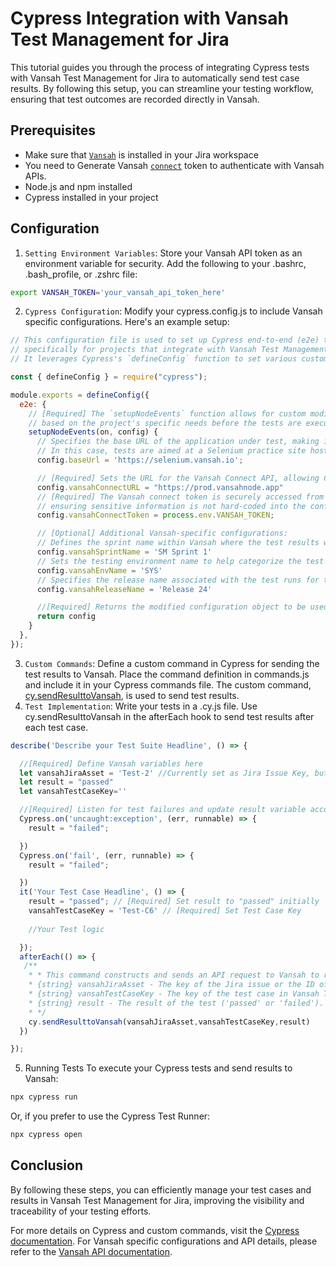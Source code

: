 # Cypress Integration with Vansah Test Management for Jira

This tutorial guides you through the process of integrating Cypress tests with Vansah Test Management for Jira to automatically send test case results. By following this setup, you can streamline your testing workflow, ensuring that test outcomes are recorded directly in Vansah.

## Prerequisites

- Make sure that [`Vansah`](https://marketplace.atlassian.com/apps/1224250/vansah-test-management-for-jira?tab=overview&hosting=cloud) is installed in your Jira workspace
- You need to Generate Vansah [`connect`](https://docs.vansah.com/docs-base/generate-a-vansah-api-token-from-jira-cloud/) token to authenticate with Vansah APIs.
- Node.js and npm installed
- Cypress installed in your project

## Configuration

1. `Setting Environment Variables`: Store your Vansah API token as an environment variable for security. Add the following to your .bashrc, .bash_profile, or .zshrc file:
```bash
export VANSAH_TOKEN='your_vansah_api_token_here'
```
2. `Cypress Configuration`: Modify your cypress.config.js to include Vansah specific configurations. Here's an example setup:

```js
// This configuration file is used to set up Cypress end-to-end (e2e) testing parameters,
// specifically for projects that integrate with Vansah Test Management for Jira.
// It leverages Cypress's `defineConfig` function to set various custom configuration options.

const { defineConfig } = require("cypress");

module.exports = defineConfig({
  e2e: {
    // [Required] The `setupNodeEvents` function allows for custom modifications to the Cypress configuration
    // based on the project's specific needs before the tests are executed.
    setupNodeEvents(on, config) {
      // Specifies the base URL of the application under test, making it easier to reference during tests.
      // In this case, tests are aimed at a Selenium practice site hosted on Vansah's domain.
      config.baseUrl = 'https://selenium.vansah.io';

      // [Required] Sets the URL for the Vansah Connect API, allowing Cypress tests to send results directly to Vansah.
      config.vansahConnectURL = "https://prod.vansahnode.app"
      // [Required] The Vansah connect token is securely accessed from environment variables,
      // ensuring sensitive information is not hard-coded into the configuration.
      config.vansahConnectToken = process.env.VANSAH_TOKEN;

      // [Optional] Additional Vansah-specific configurations:
      // Defines the sprint name within Vansah where the test results will be recorded.
      config.vansahSprintName = 'SM Sprint 1'
      // Sets the testing environment name to help categorize the test runs.
      config.vansahEnvName = 'SYS'
      // Specifies the release name associated with the test runs for tracking purposes.
      config.vansahReleaseName = 'Release 24'

      //[Required] Returns the modified configuration object to be used by Cypress.
      return config
    }
  },
});

```
3. `Custom Commands`: Define a custom command in Cypress for sending the test results to Vansah. Place the command definition in commands.js and include it in your Cypress commands file. The custom command, [cy.sendResulttoVansah](/cypress/support/commands.js), is used to send test results.
4. `Test Implementation`: Write your tests in a .cy.js file. Use cy.sendResulttoVansah in the afterEach hook to send test results after each test case.
```js
describe('Describe your Test Suite Headline', () => {

  //[Required] Define Vansah variables here
  let vansahJiraAsset = 'Test-2' //Currently set as Jira Issue Key, but can also be used for TestFolder or any other Issue key
  let result = "passed"
  let vansahTestCaseKey=''

  //[Required] Listen for test failures and update result variable accordingly
  Cypress.on('uncaught:exception', (err, runnable) => {
    result = "failed";

  })
  Cypress.on('fail', (err, runnable) => {
    result = "failed";

  })
  it('Your Test Case Headline', () => {    
    result = "passed"; // [Required] Set result to "passed" initially
    vansahTestCaseKey = 'Test-C6' // [Required] Set Test Case Key
    
    //Your Test logic

  });
  afterEach(() => {
   /**  
    * * This command constructs and sends an API request to Vansah to report test results.
    * {string} vansahJiraAsset - The key of the Jira issue or the ID of the test folder in Vansah Test Management.
    * {string} vansahTestCaseKey - The key of the test case in Vansah Test Management.
    * {string} result - The result of the test ('passed' or 'failed').
    * */
    cy.sendResulttoVansah(vansahJiraAsset,vansahTestCaseKey,result)
  })

});


```
5. Running Tests
To execute your Cypress tests and send results to Vansah:
```bash
npx cypress run

```
Or, if you prefer to use the Cypress Test Runner:
```bash
npx cypress open

```
## Conclusion

By following these steps, you can efficiently manage your test cases and results in Vansah Test Management for Jira, improving the visibility and traceability of your testing efforts.

For more details on Cypress and custom commands, visit the [Cypress documentation](https://docs.cypress.io/api/cypress-api/custom-commands). 
For Vansah specific configurations and API details, please refer to the [Vansah API documentation](https://apidoc.vansah.com/).
